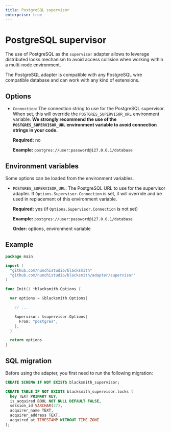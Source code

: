 ```yaml
---
title: PostgreSQL supervisor
enterprise: true
---
```


# PostgreSQL supervisor

The use of PostgreSQL as the `supervisor` adapter allows to leverage distributed
locks mechanism to avoid access collision when working within a multi-node
environment.

The PostgreSQL adapter is compatible with any PostgreSQL wire compatible database
and can work with any kind of extensions.

## Options

- `Connection`: The connection string to use for the PostgreSQL supervisor. When
  set, this will override the `POSTGRES_SUPERVISOR_URL` environment variable.
  **We strongly recommend the use of the `POSTGRES_SUPERVISOR_URL` environment
  variable to avoid connection strings in your code.**

  **Required:** no

  **Example:** `postgres://user:password@127.0.0.1/database`

## Environment variables

Some options can be loaded from the environment variables.

- `POSTGRES_SUPERVISOR_URL`: The PostgreSQL URL to use for the supervisor adapter. 
  If `Options.Supervisor.Connection` is set, it will override and be used in
  replacement of this environment variable.

  **Required:** yes (if `Options.Supervisor.Connection` is not set)

  **Example:** `postgres://user:password@127.0.0.1/database`

  **Order:** options, environment variable

## Example

```go
package main

import (
  "github.com/nunchistudio/blacksmith"
  "github.com/nunchistudio/blacksmith/adapter/supervisor"
)

func Init() *blacksmith.Options {

  var options = &blacksmith.Options{

    // ...

    Supervisor: &supervisor.Options{
      From: "postgres",
    },
  }

  return options
}

```

## SQL migration

Before using the adapter, you first need to run the following migration:

```sql
CREATE SCHEMA IF NOT EXISTS blacksmith_supervisor;

CREATE TABLE IF NOT EXISTS blacksmith_supervisor.locks (
  key TEXT PRIMARY KEY,
  is_acquired BOOL NOT NULL DEFAULT FALSE,
  session_id VARCHAR(27),
  acquirer_name TEXT,
  acquirer_address TEXT,
  acquired_at TIMESTAMP WITHOUT TIME ZONE
);

```
